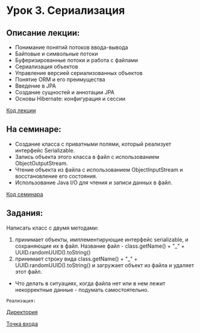 # Урок 3. Сериализация

## Описание лекции:

- Понимание понятий потоков ввода-вывода
- Байтовые и символьные потоки
- Буферизированные потоки и работа с файлами
- Сериализация объектов
- Управление версией сериализованных объектов
- Понятие ORM и его преимущества
- Введение в JPA
- Создание сущностей и аннотации JPA
- Основы Hibernate: конфигурация и сессии

[Код лекции](https://github.com/MikhailAkulov/Java_Junior/tree/main/src/main/java/ru/gb/examples/Example_3/Lecture)

## На семинаре:

- Создание класса с приватными полями, который реализует интерфейс Serializable.
- Запись объекта этого класса в файл с использованием ObjectOutputStream.
- Чтение объекта из файла с использованием ObjectInputStream и восстановление его состояния.
- Использование Java I/O для чтения и записи данных в файл.

[Код семинара](https://github.com/MikhailAkulov/Java_Junior/tree/main/src/main/java/ru/gb/examples/Example_3/Seminar)

## Задания:

Написать класс с двумя методами:
1. принимает объекты, имплементирующие интерфейс serializable, и сохраняющие их в файл. Название файл - class.getName() + "_" + UUID.randomUUID().toString()
2. принимает строку вида class.getName() + "_" + UUID.randomUUID().toString() и загружает объект из файла и удаляет этот файл.

* Что делать в ситуациях, когда файла нет или в нем лежит некорректные данные - подумать самостоятельно.

`Реализация:`

[Директория](https://github.com/MikhailAkulov/Java_Junior/tree/main/src/main/java/ru/gb/examples/Example_3/Tasks)

[Точка входа](https://github.com/MikhailAkulov/Java_Junior/blob/main/src/main/java/ru/gb/examples/Example_2/Tasks/Homework.java)
